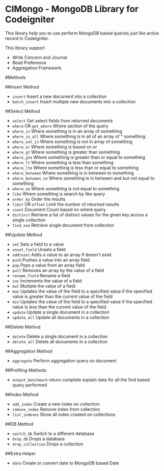 CIMongo - MongoDB Library for Codeigniter
=======

This library help you to use perform MongoDB based queries just like active record in CodeIgniter.

This library support
* Write Concern and Journal
* Read Preference
* Aggregation Framework



#Methods

##Insert Method
* `insert` Insert a new document into a collection
* `batch_insert` Insert multiple new documents into a collection

##Select Method
* `select` Get select fields from returned documents
* `where` OR `get_where` Where section of the query
* `where_in` Where something is in an array of something
* `where_in_all` Where something is in all of an array of * something
* `where_not_in` Where something is not in array of something
* `where_or` Where something is based on or
* `where_gt` Where something is greater than something
* `where_gte` Where something is greater than or equal to something
* `where_lt` Where something is less than something
* `where_lte` Where something is less than or equal to something
* `where_between` Where something is in between to something
* `where_between_ne` Where something is in between and but not equal to something
* `where_ne` Where something is not equal to something
* `like` Where something is search by like query
* `order_by` Order the results
* `limit` OR `offset` Limit the number of returned results
* `count` Document Count based on where query
* `distinct` Retrieve a list of distinct values for the given key across a single collection
* `find_one` Retrieve single document from collection

##Update Method
* `set` Sets a field to a value
* `unset_field` Unsets a field
* `addtoset` Adds a value to an array if doesn't exist
* `push` Pushes a value into an array field
* `pop` Pops a value from an array field
* `pull` Removes an array by the value of a field
* `rename_field` Rename a field
* `inc` Increments the value of a field
* `mul` Multiple the value of a field
* `max` Updates the value of the field to a specified value if the specified value is greater than the current value of the field
* `min` Updates the value of the field to a specified value if the specified value is less than the current value of the field.
* `update` Update a single document in a collection
* `update_all` Update all documents in a collection

##Delete Method
* `delete` Delete a single document in a collection
* `delete_all` Delete all documents in a collection

##Aggregation Method
* `aggregate` Perform aggregation query on document

##Profiling Methods
* `output_benchmark` return complete explain data for all the find based query performed


##Index Method
* `add_index` Create a new index on collection
* `remove_index` Remove index from collection
* `list_indexes` Show all index created on collections

##DB Method
* `switch_db` Switch to a different database
* `drop_db` Drops a database
* `drop_collection` Drops a collection

##Extra Helper
* `date` Create or convert date to MongoDB based Date
